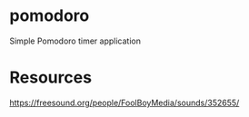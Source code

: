 # pomodoro
Simple Pomodoro timer application

# Resources
https://freesound.org/people/FoolBoyMedia/sounds/352655/